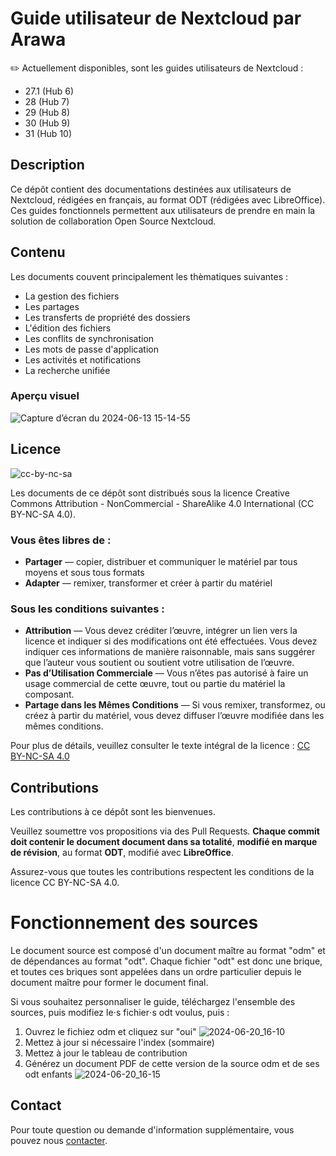 # Guide utilisateur de Nextcloud par Arawa

✏️ Actuellement disponibles, sont les guides utilisateurs de Nextcloud : 
- 27.1 (Hub 6)
- 28 (Hub 7)
- 29 (Hub 8)
- 30 (Hub 9)
- 31 (Hub 10)

## Description

Ce dépôt contient des documentations destinées aux utilisateurs de Nextcloud, rédigées en français, au format ODT (rédigées avec LibreOffice). Ces guides fonctionnels permettent aux utilisateurs de prendre en main la solution de collaboration Open Source Nextcloud.

## Contenu

Les documents couvent principalement les thèmatiques suivantes :

- La gestion des fichiers
- Les partages
- Les transferts de propriété des dossiers
- L'édition des fichiers
- Les conflits de synchronisation
- Les mots de passe d'application
- Les activités et notifications
- La recherche unifiée

### Aperçu visuel

![Capture d’écran du 2024-06-13 15-14-55](https://github.com/arawa/guides-utilisateurs-nextcloud/assets/33763786/dd372ca7-4726-4621-b88d-d3ffcec92959)

## Licence

![cc-by-nc-sa](https://github.com/arawa/guides-utilisateurs-nextcloud/assets/33763786/eaf832ed-8651-4bfc-b85d-bbe633756a8c)

Les documents de ce dépôt sont distribués sous la licence Creative Commons Attribution - NonCommercial - ShareAlike 4.0 International (CC BY-NC-SA 4.0). 

### Vous êtes libres de :

- **Partager** — copier, distribuer et communiquer le matériel par tous moyens et sous tous formats
- **Adapter** — remixer, transformer et créer à partir du matériel

### Sous les conditions suivantes :

- **Attribution** — Vous devez créditer l’œuvre, intégrer un lien vers la licence et indiquer si des modifications ont été effectuées. Vous devez indiquer ces informations de manière raisonnable, mais sans suggérer que l’auteur vous soutient ou soutient votre utilisation de l’œuvre.
- **Pas d’Utilisation Commerciale** — Vous n’êtes pas autorisé à faire un usage commercial de cette œuvre, tout ou partie du matériel la composant.
- **Partage dans les Mêmes Conditions** — Si vous remixer, transformez, ou créez à partir du matériel, vous devez diffuser l’œuvre modifiée dans les mêmes conditions.

Pour plus de détails, veuillez consulter le texte intégral de la licence : [CC BY-NC-SA 4.0](https://creativecommons.org/licenses/by-nc-sa/4.0/)

## Contributions

Les contributions à ce dépôt sont les bienvenues. 

Veuillez soumettre vos propositions via des Pull Requests. **Chaque commit doit contenir le document document dans sa totalité**, **modifié en marque de révision**, au format **ODT**, modifié avec **LibreOffice**.

Assurez-vous que toutes les contributions respectent les conditions de la licence CC BY-NC-SA 4.0.

# Fonctionnement des sources

Le document source est composé d'un document maître au format "odm" et de dépendances au format "odt". Chaque fichier "odt" est donc une brique, et toutes ces briques sont appelées dans un ordre particulier depuis le document maître pour former le document final. 

Si vous souhaitez personnaliser le guide, téléchargez l'ensemble des sources, puis modifiez le⋅s fichier⋅s odt voulus, puis : 
1. Ouvrez le fichiez odm et cliquez sur "oui" 
![2024-06-20_16-10](https://github.com/arawa/guides-utilisateurs-nextcloud/assets/33763786/89c53a77-075f-4df4-838f-4bbd4613ef20)
2. Mettez à jour si nécessaire l'index (sommaire)
3. Mettez à jour le tableau de contribution
4. Générez un document PDF de cette version de la source odm et de ses odt enfants 
![2024-06-20_16-15](https://github.com/arawa/guides-utilisateurs-nextcloud/assets/33763786/7da41af3-08e6-439d-a883-7f6bab8520d3)

## Contact

Pour toute question ou demande d'information supplémentaire, vous pouvez nous [contacter](https://www.arawa.fr/contact/).
